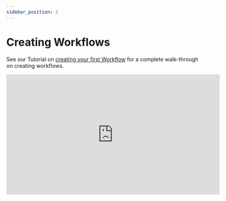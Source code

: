 ```yaml
---
sidebar_position: 1
---
```


# Creating Workflows

See our Tutorial on [creating your first Workflow](../../getting-started/run/running-first-workflow) for a complete walk-through on creating workflows.

<p align="center"><iframe width="560" height="315" src="https://www.youtube.com/embed/Vxg0GOtr3Ng" title="YouTube video player" frameborder="0" allow="accelerometer; autoplay; clipboard-write; encrypted-media; gyroscope; picture-in-picture" allowfullscreen></iframe></p>